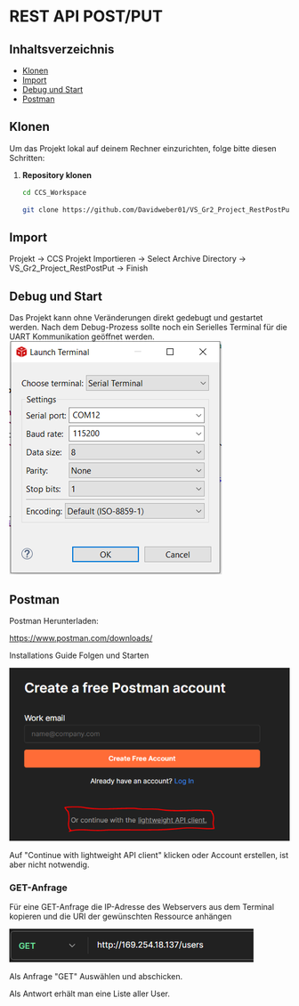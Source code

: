 # REST API POST/PUT



## Inhaltsverzeichnis

- [Klonen](#Klonen)
- [Import](#Import)
- [Debug und Start](#Debug-und-Start)
- [Postman](#Postman)

## Klonen

Um das Projekt lokal auf deinem Rechner einzurichten, folge bitte diesen Schritten:

1. **Repository klonen**
    ```bash
   cd CCS_Workspace
    ```
   
   ```bash
   git clone https://github.com/Davidweber01/VS_Gr2_Project_RestPostPut.git
   ```

## Import
Projekt -> CCS Projekt Importieren -> Select Archive Directory -> VS_Gr2_Project_RestPostPut -> Finish

## Debug und Start
Das Projekt kann ohne Veränderungen direkt gedebugt und gestartet werden. 
Nach dem Debug-Prozess sollte noch ein Serielles Terminal für die UART Kommunikation geöffnet werden.
![](qg2.png)

## Postman

Postman Herunterladen:

https://www.postman.com/downloads/

Installations Guide Folgen und Starten

![](qg1.png)

Auf "Continue with lightweight API client" klicken oder Account erstellen, ist aber nicht notwendig.


### GET-Anfrage

Für eine GET-Anfrage die IP-Adresse des Webservers aus dem Terminal kopieren und die URI der gewünschten Ressource anhängen

![](qg3.png)


Als Anfrage "GET" Auswählen und abschicken.

Als Antwort erhält man eine Liste aller User.



